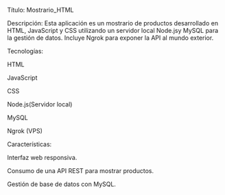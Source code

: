 Título: Mostrario_HTML

Descripción: Esta aplicación es un mostrario de productos desarrollado en HTML, JavaScript y CSS utilizando un servidor local Node.jsy MySQL para la gestión de datos. Incluye Ngrok para exponer la API al mundo exterior.

Tecnologías:

HTML

JavaScript

CSS

Node.js(Servidor local)

MySQL

Ngrok (VPS)

Características:

Interfaz web responsiva.

Consumo de una API REST para mostrar productos.

Gestión de base de datos con MySQL.
